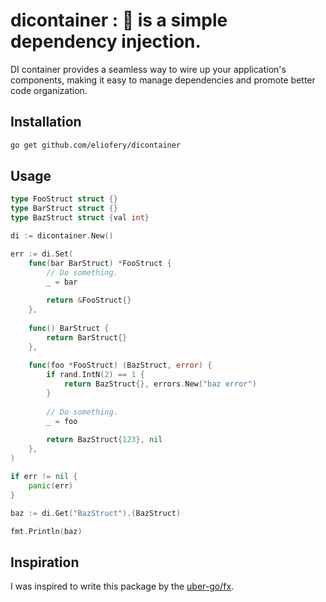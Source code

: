 # dicontainer : 🧶 is a simple dependency injection.

DI container provides a seamless way to wire up your application's components, making
it easy to manage dependencies and promote better code organization.

## Installation

```bash
go get github.com/eliofery/dicontainer
```

## Usage

```go
type FooStruct struct {}
type BarStruct struct {}
type BazStruct struct {val int}

di := dicontainer.New()

err := di.Set(
    func(bar BarStruct) *FooStruct {
        // Do something.
        _ = bar
        
        return &FooStruct{}
    },
    
    func() BarStruct {
        return BarStruct{}
    },
    
    func(foo *FooStruct) (BazStruct, error) {
        if rand.IntN(2) == 1 {
            return BazStruct{}, errors.New("baz error")
        }
        
        // Do something.
        _ = foo
        
        return BazStruct{123}, nil
    },
)

if err != nil {
    panic(err)
}

baz := di.Get("BazStruct").(BazStruct)

fmt.Println(baz)
```

## Inspiration

I was inspired to write this package by the [uber-go/fx](https://github.com/uber-go/fx).
